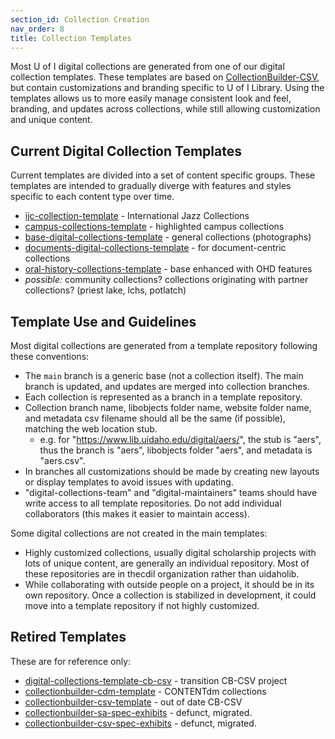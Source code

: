 ```yaml
---
section_id: Collection Creation
nav_order: 8
title: Collection Templates
---
```


Most U of I digital collections are generated from one of our digital collection templates.
These templates are based on [CollectionBuilder-CSV](https://github.com/CollectionBuilder/collectionbuilder-csv), but contain customizations and branding specific to U of I Library.
Using the templates allows us to more easily manage consistent look and feel, branding, and updates across collections, while still allowing customization and unique content.

## Current Digital Collection Templates

Current templates are divided into a set of content specific groups.
These templates are intended to gradually diverge with features and styles specific to each content type over time.

- [ijc-collection-template](https://github.com/uidaholib/ijc-collection-template) - International Jazz Collections
- [campus-collections-template](https://github.com/uidaholib/campus-collections-template) - highlighted campus collections
- [base-digital-collections-template](https://github.com/uidaholib/base-digital-collections-template) - general collections (photographs)
- [documents-digital-collections-template](https://github.com/uidaholib/documents-digital-collections-template) - for document-centric collections
- [oral-history-collections-template](https://github.com/uidaholib/oral-history-collections-template) - base enhanced with OHD features
- *possible:* community collections? collections originating with partner collections? (priest lake, lchs, potlatch)

## Template Use and Guidelines

Most digital collections are generated from a template repository following these conventions: 

- The `main` branch is a generic base (not a collection itself). The main branch is updated, and updates are merged into collection branches.
- Each collection is represented as a branch in a template repository.
- Collection branch name, libobjects folder name, website folder name, and metadata csv filename should all be the same (if possible), matching the web location stub.
    - e.g. for "https://www.lib.uidaho.edu/digital/aers/", the stub is "aers", thus the branch is "aers", libobjects folder "aers", and metadata is "aers.csv".
- In branches all customizations should be made by creating new layouts or display templates to avoid issues with updating.
- "digital-collections-team" and "digital-maintainers" teams should have write access to all template repositories. Do not add individual collaborators (this makes it easier to maintain access).

Some digital collections are not created in the main templates:

- Highly customized collections, usually digital scholarship projects with lots of unique content, are generally an individual repository. Most of these repositories are in thecdil organization rather than uidaholib.
- While collaborating with outside people on a project, it should be in its own repository. Once a collection is stabilized in development, it could move into a template repository if not highly customized.

## Retired Templates

These are for reference only:

- [digital-collections-template-cb-csv](https://github.com/uidaholib/digital-collections-template-cb-csv) - transition CB-CSV project
- [collectionbuilder-cdm-template](https://github.com/uidaholib/collectionbuilder-cdm-template) - CONTENTdm collections
- [collectionbuilder-csv-template](https://github.com/uidaholib/collectionbuilder-csv-template) - out of date CB-CSV
- [collectionbuilder-sa-spec-exhibits](https://github.com/uidaholib/collectionbuilder-sa-spec-exhibits) - defunct, migrated.
- [collectionbuilder-csv-spec-exhibits](https://github.com/uidaholib/collectionbuilder-csv-spec-exhibits) - defunct, migrated.
